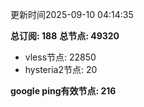 更新时间2025-09-10 04:14:35

**总订阅: 188**
**总节点: 49320**
- vless节点: 22850
- hysteria2节点: 20

**google ping有效节点: 216**
